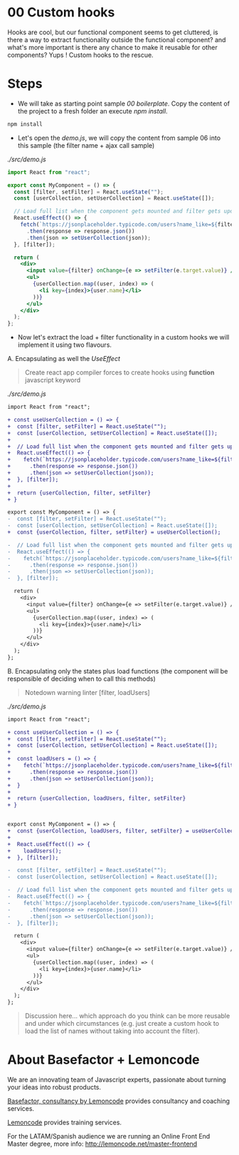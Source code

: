 # 00 Custom hooks

Hooks are cool, but our functional component seems to get cluttered, is
there a way to extract functionality outside the functional component?
and what's more important is there any chance to make it reusable for
other components? Yups ! Custom hooks to the rescue.

# Steps

- We will take as starting point sample _00 boilerplate_. Copy the content of the
  project to a fresh folder an execute _npm install_.

```bash
npm install
```

- Let's open the _demo.js_, we will copy the content from sample 06
  into this sample (the filter name + ajax call sample)

_./src/demo.js_

```jsx
import React from "react";

export const MyComponent = () => {
  const [filter, setFilter] = React.useState("");
  const [userCollection, setUserCollection] = React.useState([]);

  // Load full list when the component gets mounted and filter gets updated
  React.useEffect(() => {
    fetch(`https://jsonplaceholder.typicode.com/users?name_like=${filter}`)
      .then(response => response.json())
      .then(json => setUserCollection(json));
  }, [filter]);

  return (
    <div>
      <input value={filter} onChange={e => setFilter(e.target.value)} />
      <ul>
        {userCollection.map((user, index) => (
          <li key={index}>{user.name}</li>
        ))}
      </ul>
    </div>
  );
};
```

- Now let's extract the load + filter functionality in a custom hooks
  we will implement it using two flavours.

A. Encapsulating as well the _UseEffect_

> Create react app compiler forces to create hooks using __function__ javascript keyword

_./src/demo.js_

```diff
import React from "react";

+ const useUserCollection = () => {
+  const [filter, setFilter] = React.useState("");
+  const [userCollection, setUserCollection] = React.useState([]);
+
+  // Load full list when the component gets mounted and filter gets updated
+  React.useEffect(() => {
+    fetch(`https://jsonplaceholder.typicode.com/users?name_like=${filter}`)
+      .then(response => response.json())
+      .then(json => setUserCollection(json));
+  }, [filter]);
+
+  return {userCollection, filter, setFilter}
+ }

export const MyComponent = () => {
-  const [filter, setFilter] = React.useState("");
-  const [userCollection, setUserCollection] = React.useState([]);
+  const {userCollection, filter, setFilter} = useUserCollection();

-  // Load full list when the component gets mounted and filter gets updated
-  React.useEffect(() => {
-    fetch(`https://jsonplaceholder.typicode.com/users?name_like=${filter}`)
-      .then(response => response.json())
-      .then(json => setUserCollection(json));
-  }, [filter]);

  return (
    <div>
      <input value={filter} onChange={e => setFilter(e.target.value)} />
      <ul>
        {userCollection.map((user, index) => (
          <li key={index}>{user.name}</li>
        ))}
      </ul>
    </div>
  );
};
```

B. Encapsulating only the states plus load functions (the component will be
responsible of deciding when to call this methods)

> Notedown warning linter [filter, loadUsers]

_./src/demo.js_

```diff
import React from "react";

+ const useUserCollection = () => {
+  const [filter, setFilter] = React.useState("");
+  const [userCollection, setUserCollection] = React.useState([]);
+
+  const loadUsers = () => {
+    fetch(`https://jsonplaceholder.typicode.com/users?name_like=${filter}`)
+      .then(response => response.json())
+      .then(json => setUserCollection(json));
+  }
+
+  return {userCollection, loadUsers, filter, setFilter}
+ }


export const MyComponent = () => {
+  const {userCollection, loadUsers, filter, setFilter} = useUserCollection();
+
+  React.useEffect(() => {
+    loadUsers();
+  }, [filter]);

-  const [filter, setFilter] = React.useState("");
-  const [userCollection, setUserCollection] = React.useState([]);

-  // Load full list when the component gets mounted and filter gets updated
-  React.useEffect(() => {
-    fetch(`https://jsonplaceholder.typicode.com/users?name_like=${filter}`)
-      .then(response => response.json())
-      .then(json => setUserCollection(json));
-  }, [filter]);

  return (
    <div>
      <input value={filter} onChange={e => setFilter(e.target.value)} />
      <ul>
        {userCollection.map((user, index) => (
          <li key={index}>{user.name}</li>
        ))}
      </ul>
    </div>
  );
};
```

> Discussion here... which approach do you think can be more reusable and under
> which circumstances (e.g. just create a custom hook to load the list of
> names without taking into account the filter).

# About Basefactor + Lemoncode

We are an innovating team of Javascript experts, passionate about turning your ideas into robust products.

[Basefactor, consultancy by Lemoncode](http://www.basefactor.com) provides consultancy and coaching services.

[Lemoncode](http://lemoncode.net/services/en/#en-home) provides training services.

For the LATAM/Spanish audience we are running an Online Front End Master degree, more info: http://lemoncode.net/master-frontend
